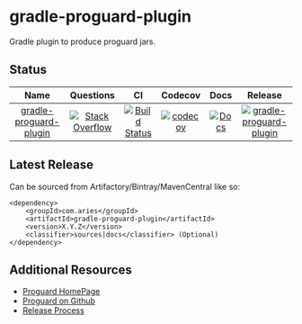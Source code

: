 # gradle-proguard-plugin

Gradle plugin to produce proguard jars.

## Status

| Name | Questions | CI | Codecov | Docs | Release |
| :---: | :---: | :---: | :---: | :---: | :---: |
| [gradle-proguard-plugin](https://github.com/project-aries/gradle-proguard-plugin) | [![Stack Overflow](https://img.shields.io/badge/stack-overflow-4183C4.svg)](https://stackoverflow.com/questions/tagged/gradle-proguard-plugin) | [![Build Status](https://travis-ci.org/project-aries/gradle-proguard-plugin.svg?branch=master)](https://travis-ci.org/project-aries/gradle-proguard-plugin) | [![codecov](https://codecov.io/gh/project-aries/gradle-proguard-plugin/branch/master/graph/badge.svg)](https://codecov.io/gh/project-aries/gradle-proguard-plugin) | [![Docs](https://img.shields.io/badge/docs-latest-blue.svg)](http://htmlpreview.github.io/?https://github.com/project-aries/gradle-proguard-plugin/blob/gradle-proguard-plugin-gh-pages/docs/index.html) | [![gradle-proguard-plugin](https://api.bintray.com/packages/project-aries/libs-release-local/gradle-proguard-plugin/images/download.svg) ](https://bintray.com/project-aries/libs-release-local/gradle-proguard-plugin/_latestVersion) |

## Latest Release

Can be sourced from Artifactory/Bintray/MavenCentral like so:
```
<dependency>
    <groupId>com.aries</groupId>
    <artifactId>gradle-proguard-plugin</artifactId>
    <version>X.Y.Z</version>
    <classifier>sources|docs</classifier> (Optional)
</dependency>
```

## Additional Resources

* [Proguard HomePage](https://www.guardsquare.com/en/proguard)
* [Proguard on Github](https://github.com/johnjohndoe/ProGuard)
* [Release Process](https://github.com/project-aries/gradle-proguard-plugin/blob/master/docs/RELEASE_PROCESS.md)

